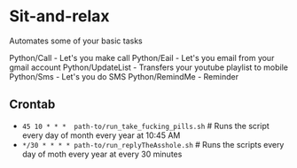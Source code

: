 # Sit-and-relax
Automates some of your basic tasks

Python/Call - Let's you make call
Python/Eail - Let's you email from your gmail account
Python/UpdateList - Transfers your youtube playlist to mobile
Python/Sms - Let's you do SMS
Python/RemindMe - Reminder

## Crontab
  * `45 10 * * *  path-to/run_take_fucking_pills.sh`   # Runs the script every day of month every year at 10:45 AM
  * `*/30 * * * * path-to/run_replyTheAsshole.sh`   # Runs the scripts every day of moth every year at every 30 minutes 
